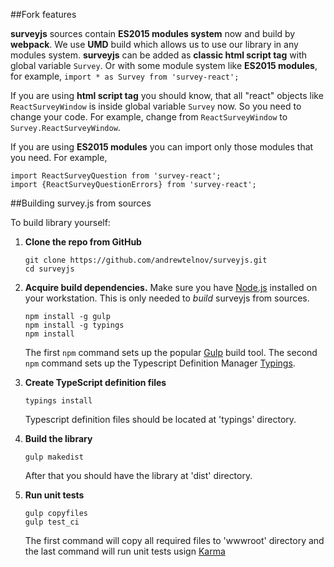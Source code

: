 ##Fork features

**surveyjs** sources contain **ES2015 modules system** now and build by **webpack**. We use **UMD** build which allows us to use our library in any modules system. 
**surveyjs** can be added as **classic html script tag** with global variable `Survey`. Or with some module system like **ES2015 modules**, for example, `import * as Survey from 'survey-react';`

If you are using **html script tag** you should know, that all "react" objects like `ReactSurveyWindow` is inside global variable `Survey` now. So you need to change your code.
For example, change from `ReactSurveyWindow` to `Survey.ReactSurveyWindow`.

If you are using **ES2015 modules** you can import only those modules that you need.
For example, 
```
import ReactSurveyQuestion from 'survey-react';
import {ReactSurveyQuestionErrors} from 'survey-react';
```
##Building survey.js from sources

To build library yourself:

 1. **Clone the repo from GitHub**  
	```
	git clone https://github.com/andrewtelnov/surveyjs.git
	cd surveyjs
	```

 2. **Acquire build dependencies.** Make sure you have [Node.js](http://nodejs.org/) installed on your workstation. This is only needed to _build_ surveyjs from sources.  
	```
	npm install -g gulp
	npm install -g typings
	npm install
	```
	The first `npm` command sets up the popular [Gulp](http://gulpjs.com/) build tool. 
	The second `npm` command sets up the Typescript Definition Manager [Typings](https://github.com/typings/typings).

 3. **Create TypeScript definition files**
	```
	typings install
	```
	Typescript definition files should be located at 'typings' directory.

 4. **Build the library**
	```
	gulp makedist
	```
	After that you should have the library at 'dist' directory.

 5. **Run unit tests**
	```
	gulp copyfiles
	gulp test_ci
	```
	The first command will copy all required files to 'wwwroot' directory and the last command will run unit tests usign [Karma](https://karma-runner.github.io/0.13/index.html)

